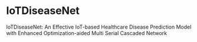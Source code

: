 # IoTDiseaseNet
IoTDiseaseNet: An Effective IoT-based Healthcare Disease Prediction Model with Enhanced Optimization-aided Multi Serial Cascaded Network 
